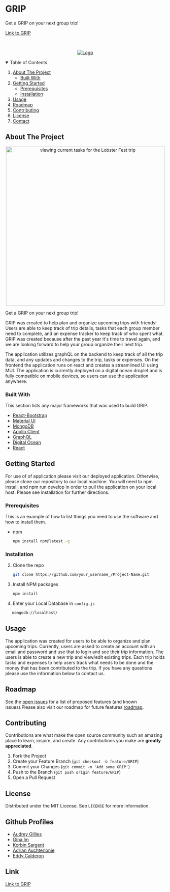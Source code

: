 # GRIP

Get a GRIP on your next group trip!

[Link to GRIP](https://grip.webappsbyaudreyapi.dev/)

<!-- PROJECT LOGO -->
<br />
<p align="center">
  <a href="https://github.com/Korbin-Sargent/vacation-planning-app">
    <img src="client/public/images/logo.png" alt="Logo">
  </a>
  </p>
<!-- TABLE OF CONTENTS -->
<details open="open">
  <summary>Table of Contents</summary>
  <ol>
    <li>
      <a href="#about-the-project">About The Project</a>
            <ul>
        <li><a href="#built-with">Built With</a></li>
      </ul>
    </li>
    <li>
      <a href="#getting-started">Getting Started</a>
      <ul>
        <li><a href="#prerequisites">Prerequisites</a></li>
        <li><a href="#installation">Installation</a></li>
      </ul>
    </li>
    <li><a href="#usage">Usage</a></li>
    <li><a href="#roadmap">Roadmap</a></li>
    <li><a href="#contributing">Contributing</a></li>
    <li><a href="#license">License</a></li>
    <li><a href="#contact">Contact</a></li>
  </ol>
</details>

<!-- ABOUT THE PROJECT -->

## About The Project

<div align="center" >
<img src="client/public/images/grip-screenshot.png" alt="viewing current tasks for the Lobster Fest trip" width="500px" />
</div>

Get a GRIP on your next group trip!

GRIP was created to help plan and organize upcoming trips with friends! Users are able to keep track of trip details, tasks that each group member need to complete, and an expense tracker to keep track of who spent what. GRIP was created because after the past year it's time to travel again, and we are looking forward to help your group organize their next trip.

The application utilizes graphQL on the backend to keep track of all the trip data, and any updates and changes to the trip, tasks or expenses. On the frontend the application runs on react and creates a streamlined UI using MUI. The application is currently deployed on a digital ocean droplet and is fully compatible on mobile devices, so users can use the application anywhere.

### Built With

This section lists any major frameworks that was used to build GRIP.

-   [React-Bootstrap](https://react-bootstrap.github.io/)
-   [Material UI](https://mui.com//)
-   [MongoDB](https://www.mongodb.com/)
-   [Apollo Client](https://www.apollographql.com/docs/react/)
-   [GraphQL](https://graphql.org//)
-   [Digital Ocean](https://www.digitalocean.com/)
-   [React](https://reactjs.org/)

<!-- GETTING STARTED -->

## Getting Started

For use of of application please visit our deployed application. Otherwise, please clone our repository to our local machine. You will need to npm install, and npm run develop in order to pull the application on your local host. Please see installation for further directions.

### Prerequisites

This is an example of how to list things you need to use the software and how to install them.

-   npm
    ```sh
    npm install npm@latest -g
    ```

### Installation

2. Clone the repo
    ```sh
    git clone https://github.com/your_username_/Project-Name.git
    ```
3. Install NPM packages
    ```sh
    npm install
    ```
4. Enter your Local Database in `config.js`

```sh
   mongodb://localhost/
```

## Usage

The application was created for users to be able to organize and plan upcoming trips. Currently, users are asked to create an account with an email and password and use that to login and see their trip information. The users is able to create a new trip and view/edit existing trips. Each trip holds tasks and expenses to help users track what needs to be done and the money that has been contributed to the trip. If you have any questions please use the information below to contact us.

<!-- ROADMAP -->

## Roadmap

See the [open issues](https://github.com/Korbin-Sargent/vacation-planning-app/issues) for a list of proposed features (and known issues).Please also visit our roadmap for future features [roadmap](https://docs.google.com/presentation/d/1mp4uCn9-fUiOFlpRSjp_9-SETQiNF_lNR7HVkpUlDEU/edit#slide=id.g29f43f0a72_0_10).

<!-- CONTRIBUTING -->

## Contributing

Contributions are what make the open source community such an amazing place to learn, inspire, and create. Any contributions you make are **greatly appreciated**.

1. Fork the Project
2. Create your Feature Branch (`git checkout -b feature/GRIP`)
3. Commit your Changes (`git commit -m 'Add some GRIP'`)
4. Push to the Branch (`git push origin feature/GRIP`)
5. Open a Pull Request

<!-- LICENSE -->

## License

Distributed under the MIT License. See `LICENSE` for more information.

<!-- CONTACT -->

## Github Profiles

-   [Audrey Gillies](https://github.com/audrey-g37)
-   [Gina Im](https://github.com/gim928)
-   [Korbin Sargent](https://github.com/Korbin-Sargent)
-   [Adrian Auchterlonie](https://github.com/adrianauch)
-   [Eddy Calderon](https://github.com/Ecalderon10)

## Link

[Link to GRIP](https://grip-your-trip.herokuapp.com/)
